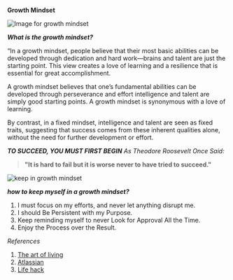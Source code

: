**Growth Mindset**


![Image for growth mindset](https://tofasakademi.com/wp-content/uploads/2019/06/growth-mindset3.png)

***What is the growth mindset?***

“In a growth mindset, people believe that their most basic abilities can be developed through dedication and hard work—brains and talent are just the starting point. This view creates a love of learning and a resilience that is essential for great accomplishment.

A growth mindset believes that one’s fundamental abilities can be developed through perseverance and effort intelligence and talent are simply good starting points. A growth mindset is synonymous with a love of learning.

By contrast, in a fixed mindset, intelligence and talent are seen as fixed traits, suggesting that success comes from these inherent qualities alone, without the need for further development or effort.

***TO SUCCEED, YOU MUST FIRST BEGIN***
_As Theodore Roosevelt Once Said:_
> ****"It is hard to fail but it is worse never to have tried to succeed."****

![keep in growth mindset](https://cdn.gozen.com/wp-content/uploads/2018/11/mindsetABCs.png)

***how to keep myself in a growth mindset?***

1. I must focus on my efforts, and never let anything disrupt me.
2. I should Be Persistent with my Purpose.
3. Keep reminding myself to never Look for Approval All the Time.
4. Enjoy the Process over the Result.

_References_
1. [The art of living](https://theartofliving.com/growth-mindset-quotes/)
2. [Atlassian](https://www.atlassian.com/blog/inside-atlassian/growth-mindset)
3. [Life hack](https://www.lifehack.org/861739/17-ways-to-develop-a-growth-mindset)
